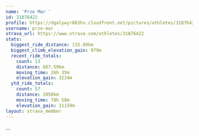 ```yaml
---
name: 'Prze Mar '
id: 31876422
profile: https://dgalywyr863hv.cloudfront.net/pictures/athletes/31876422/22548952/3/large.jpg
username: prze-mar
strava_url: https://www.strava.com/athletes/31876422
stats:
  biggest_ride_distance: 115.89km
  biggest_climb_elevation_gain: 979m
  recent_ride_totals:
    count: 13
    distance: 667.59km
    moving_time: 26h 35m
    elevation_gain: 3234m
  ytd_ride_totals:
    count: 57
    distance: 2050km
    moving_time: 78h 58m
    elevation_gain: 11159m
layout: strava_member
--- 
```

...
